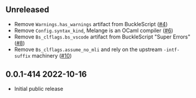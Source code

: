 Unreleased
--------------

- Remove `Warnings.has_warnings` artifact from BuckleScript
  ([#4](https://github.com/melange-re/melange-compiler-libs/pull/4))
- Remove `Config.syntax_kind`, Melange is an OCaml compiler
  ([#6](https://github.com/melange-re/melange-compiler-libs/pull/6))
- Remove `Bs_clflags.bs_vscode` artifact from BuckleScript "Super Errors"
  ([#8](https://github.com/melange-re/melange-compiler-libs/pull/8))
- Remove `Bs_clflags.assume_no_mli` and rely on the upstream `-intf-suffix`
  machinery
  ([#10](https://github.com/melange-re/melange-compiler-libs/pull/10))

0.0.1-414 2022-10-16
--------------

- Initial public release
